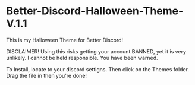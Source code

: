 # Better-Discord-Halloween-Theme-V.1.1

This is my Halloween Theme for Better Discord! 

DISCLAIMER!
Using this risks getting your account BANNED, yet it is very unlikely. I cannot be held responsible. You have been warned.

To Install, locate to your discord settigns. Then click on the Themes folder. Drag the file in then you're done!
